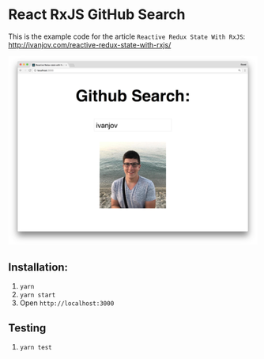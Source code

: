 # React RxJS GitHub Search

This is the example code for the article `Reactive Redux State With RxJS`: http://ivanjov.com/reactive-redux-state-with-rxjs/

![screenshot](https://raw.githubusercontent.com/ivanjov/react-rxjs-github-search/master/image.png)

## Installation:
1. `yarn`
2. `yarn start`
3. Open `http://localhost:3000`

## Testing
1. `yarn test`